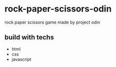 # rock-paper-scissors-odin

rock paper scissors game made by project odin
## build with techs

* html
* css
* javascript
